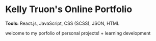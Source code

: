 <h1> Kelly Truon's Online Portfolio </h1>

**Tools:** React.js, JavaScript, CSS (SCSS), JSON, HTML

welcome to my porfolio of personal projects! + learning development

